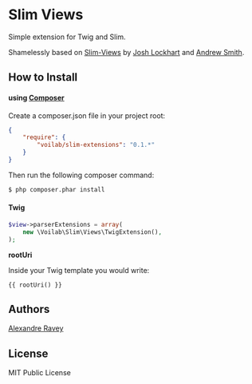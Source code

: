 # Slim Views

Simple extension for Twig and Slim.

Shamelessly based on [Slim-Views](https://github.com/codeguy/Slim-Views) by [Josh Lockhart](https://github.com/codeguy) and [Andrew Smith](https://github.com/silentworks).

## How to Install

#### using [Composer](http://getcomposer.org/)

Create a composer.json file in your project root:

```json
{
    "require": {
        "voilab/slim-extensions": "0.1.*"
    }
}
```

Then run the following composer command:

```bash
$ php composer.phar install
```

#### Twig

```php
$view->parserExtensions = array(
    new \Voilab\Slim\Views\TwigExtension(),
);
```

__rootUri__

Inside your Twig template you would write:

    {{ rootUri() }}

## Authors

[Alexandre Ravey](http://www.voilab.org)

## License

MIT Public License
